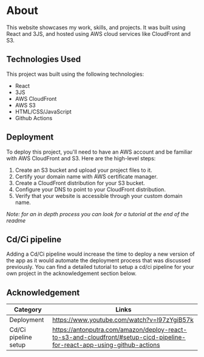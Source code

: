 # About

This website showcases my work, skills, and projects. It was built using React and 3JS, and hosted using AWS cloud services like CloudFront and S3.

## Technologies Used

This project was built using the following technologies:

- React
- 3JS
- AWS CloudFront
- AWS S3
- HTML/CSS/JavaScript
- Github Actions

## Deployment

To deploy this project, you'll need to have an AWS account and be familiar with AWS CloudFront and S3. Here are the high-level steps:

1. Create an S3 bucket and upload your project files to it.
2. Certify your domain name with AWS certificate manager.
3. Create a CloudFront distribution for your S3 bucket.
4. Configure your DNS to point to your CloudFront distribution.
5. Verify that your website is accessible through your custom domain name.

_Note: for an in depth process you can look for a tutorial at the end of the readme_

## Cd/Ci pipeline

Adding a Cd/Ci pipeline would increase the time to deploy a new version of the app as it would automate the deployment process that was discussed previously. You can find a detailed tutorial to setup a cd/ci pipeline for your own project in the acknowledgement section below.

## Acknowledgement

| Category             | Links                                                                                                                   |
| -------------------- | ----------------------------------------------------------------------------------------------------------------------- |
| Deployment           | https://www.youtube.com/watch?v=l97zYgiB57k                                                                             |
| Cd/Ci pipeline setup | https://antonputra.com/amazon/deploy-react-to-s3-and-cloudfront/#setup-cicd-pipeline-for-react-app-using-github-actions |
